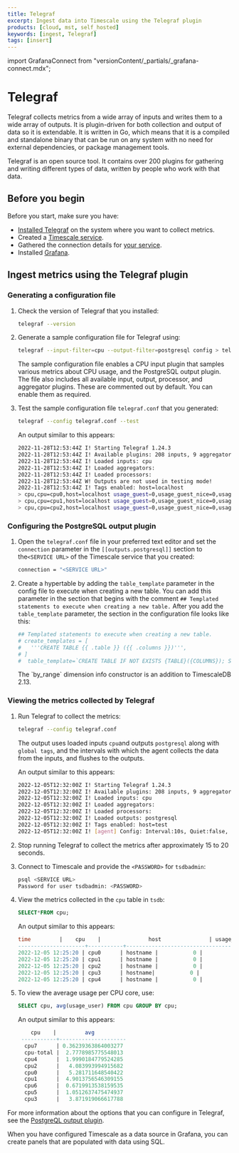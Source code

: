 ```yaml
---
title: Telegraf
excerpt: Ingest data into Timescale using the Telegraf plugin
products: [cloud, mst, self_hosted]
keywords: [ingest, Telegraf]
tags: [insert]
---
```


import GrafanaConnect from "versionContent/_partials/_grafana-connect.mdx";

# Telegraf

Telegraf collects metrics from a wide array of inputs and writes them to a wide
array of outputs. It is plugin-driven for both collection and output of data so
it is extendable. It is written in Go, which means that it is a compiled
and standalone binary that can be run on any system with no need for
external dependencies, or package management tools.

Telegraf is an open source tool. It contains over 200 plugins for gathering and
writing different types of data, written by people who work with that data.

## Before you begin

Before you start, make sure you have:

*   [Installed Telegraf][install-telegraf] on the system where you want to collect
    metrics.
*   Created a [Timescale service][create-service].
*   Gathered the connection details for [your service][connect-timescaledb].
*   Installed [Grafana][grafana].

## Ingest metrics using the Telegraf plugin

<Procedure>

### Generating a configuration file

1.  Check the version of Telegraf that you installed:

    ```bash
    telegraf --version
    ```

1.  Generate a sample configuration file for Telegraf using:

    ```bash
    telegraf --input-filter=cpu --output-filter=postgresql config > telegraf.conf
    ```

    The sample configuration file enables a CPU input plugin that samples
    various metrics about CPU usage, and the PostgreSQL output plugin. The file
    also includes all available input, output, processor, and aggregator
    plugins. These are commented out by default. You can enable them as
    required.

1.  Test the sample configuration file `telegraf.conf` that you generated:

    ```bash
    telegraf --config telegraf.conf --test
    ```

    An output similar to this appears:

    ```bash
    2022-11-28T12:53:44Z I! Starting Telegraf 1.24.3
    2022-11-28T12:53:44Z I! Available plugins: 208 inputs, 9 aggregators, 26 processors, 20 parsers, 57 outputs
    2022-11-28T12:53:44Z I! Loaded inputs: cpu
    2022-11-28T12:53:44Z I! Loaded aggregators:
    2022-11-28T12:53:44Z I! Loaded processors:
    2022-11-28T12:53:44Z W! Outputs are not used in testing mode!
    2022-11-28T12:53:44Z I! Tags enabled: host=localhost
    > cpu,cpu=cpu0,host=localhost usage_guest=0,usage_guest_nice=0,usage_idle=90.00000000087311,usage_iowait=0,usage_irq=0,usage_nice=0,usage_softirq=0,usage_steal=0,usage_system=6.000000000040018,usage_user=3.999999999996362 1669640025000000000
    > cpu,cpu=cpu1,host=localhost usage_guest=0,usage_guest_nice=0,usage_idle=92.15686274495818,usage_iowait=0,usage_irq=0,usage_nice=0,usage_softirq=0,usage_steal=0,usage_system=5.882352941192206,usage_user=1.9607843136712912 1669640025000000000
    > cpu,cpu=cpu2,host=localhost usage_guest=0,usage_guest_nice=0,usage_idle=91.99999999982538,usage_iowait=0,usage_irq=0,usage_nice=0,usage_softirq=0,usage_steal=0,usage_system=3.999999999996362,usage_user=3.999999999996362 1669640025000000000
    ```

</Procedure>

<Procedure>

### Configuring the PostgreSQL output plugin

1.  Open the `telegraf.conf` file in your preferred text editor and set the
    `connection` parameter in the `[[outputs.postgresql]]` section to
    the`<SERVICE URL>` of the Timescale service that you created:

    ```bash
    connection = "<SERVICE URL>"
    ```

1.  Create a hypertable by adding the `table_template` parameter in the config
    file to execute when creating a new table. You can add this parameter in the
    section that begins with the comment `## Templated statements to execute
    when creating a new table.` After you add the `table_template` parameter, the
    section in the configuration file looks like this:

    ```bash
    ## Templated statements to execute when creating a new table.
    # create_templates = [
    #   '''CREATE TABLE {{ .table }} ({{ .columns }})''',
    # ]
    #  table_template=`CREATE TABLE IF NOT EXISTS {TABLE}({COLUMNS}); SELECT create_hypertable({TABLELITERAL},by_range('time', INTERVAL '1 week'),if_not_exists := true);`

    ```

	<Highlight type="note">
	The `by_range` dimension info constructor is an addition to TimescaleDB 2.13.
	</Highlight>

</Procedure>

<Procedure>

### Viewing the metrics collected by Telegraf

1.  Run Telegraf to collect the metrics:

    ```bash
    telegraf --config telegraf.conf
    ```

    The output uses loaded inputs `cpu`and outputs `postgresql` along with
    `global tags`, and the intervals with which the agent collects the data from
    the inputs, and flushes to the outputs.

    An output similar to this appears:

    ```bash
    2022-12-05T12:32:00Z I! Starting Telegraf 1.24.3
    2022-12-05T12:32:00Z I! Available plugins: 208 inputs, 9 aggregators, 26 processors, 20 parsers, 57 outputs
    2022-12-05T12:32:00Z I! Loaded inputs: cpu
    2022-12-05T12:32:00Z I! Loaded aggregators:
    2022-12-05T12:32:00Z I! Loaded processors:
    2022-12-05T12:32:00Z I! Loaded outputs: postgresql
    2022-12-05T12:32:00Z I! Tags enabled: host=test
    2022-12-05T12:32:00Z I! [agent] Config: Interval:10s, Quiet:false, Hostname:"test", Flush Interval:10s
    ```

1.  Stop running Telegraf to collect the metrics after approximately 15 to 20
    seconds.

1.  Connect to Timescale and provide the `<PASSWORD>` for `tsdbadmin`:

    ```bash
    psql <SERVICE URL>
    Password for user tsdbadmin: <PASSWORD>
    ```

1.  View the metrics collected in the `cpu` table in `tsdb`:

    ```sql
    SELECT*FROM cpu;
    ```

    An output similar to this appears:

    ```sql
    time         |    cpu    |               host               | usage_guest | usage_guest_nice |    usage_idle     | usage_iowait | usage_irq | usage_nice | usage_softirq | usage_steal |    usage_system     |     usage_user
    ---------------------+-----------+----------------------------------+-------------+------------------+-------------------+--------------+-----------+------------+---------------+-------------+---------------------+---------------------
    2022-12-05 12:25:20 | cpu0      | hostname |           0 |                0 | 83.08605341237833 |            0 |         0 |          0 |             0 |           0 |   6.824925815961274 |  10.089020771444481
    2022-12-05 12:25:20 | cpu1      | hostname |           0 |                0 | 84.27299703278959 |            0 |         0 |          0 |             0 |           0 |   5.934718100814769 |   9.792284866395647
    2022-12-05 12:25:20 | cpu2      | hostname |           0 |                0 | 87.53709198848934 |            0 |         0 |          0 |             0 |           0 |   4.747774480755411 |   7.715133531241037
    2022-12-05 12:25:20 | cpu3      | hostname|           0 |                0 | 86.68639053296472 |            0 |         0 |          0 |             0 |           0 |    4.43786982253345 |   8.875739645039992
    2022-12-05 12:25:20 | cpu4      | hostname |           0 |                0 | 96.15384615371369 |            0 |         0 |          0 |             0 |           0 |  1.1834319526667423 |  2.6627218934917614
    ```

1.  To view the average usage per CPU core, use:

    ```sql
    SELECT cpu, avg(usage_user) FROM cpu GROUP BY cpu;
    ```

    An output similar to this appears:

    ```sql
        cpu    |         avg
     -----------+---------------------
      cpu7      | 0.36239363864003277
      cpu-total |  2.7778985775548013
      cpu4      |  1.9990184779524285
      cpu2      |   4.083993994915682
      cpu0      |   5.281711648540422
      cpu1      |  4.9013756546309155
      cpu6      |  0.6719913538159535
      cpu5      |  1.0512637475474937
      cpu3      |   3.871919066617788
    ```

</Procedure>

For more information about the options that you can configure in Telegraf,
see the [PostgreQL output plugin][output-plugin].

<GrafanaConnect />

When you have configured Timescale as a data source in Grafana, you can create
panels that are populated with data using SQL.

[output-plugin]: https://github.com/influxdata/telegraf/blob/release-1.24/plugins/outputs/postgresql/README.md
[install-telegraf]: https://docs.influxdata.com/telegraf/v1.21/introduction/installation/
[create-service]: /getting-started/latest/
[connect-timescaledb]: /use-timescale/:currentVersion:/integrations/query-admin/about-connecting/
[grafana]: /use-timescale/:currentVersion:/integrations/observability-alerting/grafana/installation/
